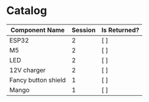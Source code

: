 # Catalog

| Component Name | Session | Is Returned? |
|---------------|---------|-------------|
| ESP32         | 2       | [ ]         |
| M5           | 2       | [ ]         |
| LED          | 2       | [ ]         |
| 12V charger  | 2       | [ ]         |
| Fancy button shield  | 1      | [ ]         |
| Mango  | 1      | [ ]         |